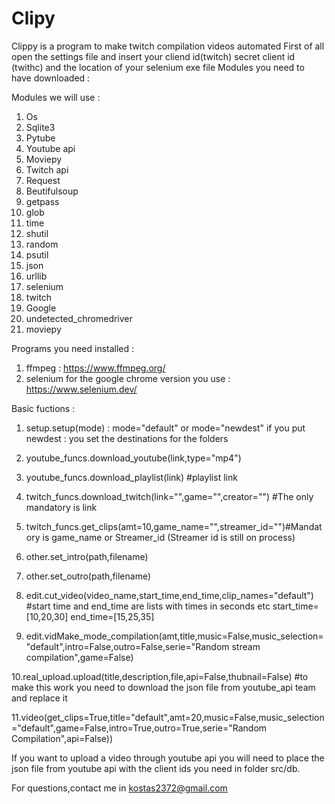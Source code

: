 # Clipy

Clippy is a program to make twitch compilation videos automated
First of all open the settings file and insert your cliend id(twitch) secret client id (twithc) and the location of your selenium exe file
Modules you need to have downloaded :

Modules we will use :
  1.	Os
  2.	Sqlite3
  3.	Pytube
  4.	Youtube api
  5.	Moviepy
  6.	Twitch api
  7.	Request
  8.	Beutifulsoup
  9.	getpass
  10.	glob
  11.	time
  12.	shutil
  13.	random
  14. psutil	
  15. json
  16. urllib
  17. selenium
  18. twitch
  19. Google
  20. undetected_chromedriver
  21. moviepy
  
Programs you need installed :

  1. ffmpeg : https://www.ffmpeg.org/
  2. selenium for the google chrome version you use : https://www.selenium.dev/
  
Basic fuctions :
  
  1. setup.setup(mode) : mode="default" or mode="newdest" 
    if you put newdest : you set the destinations for the folders 
  
  2. youtube_funcs.download_youtube(link,type="mp4") 
  3. youtube_funcs.download_playlist(link) #playlist link
  
  4. twitch_funcs.download_twitch(link="",game="",creator="") #The only mandatory is link
  5. twitch_funcs.get_clips(amt=10,game_name="",streamer_id="")#Mandatory is game_name or Streamer_id (Streamer id is still on process)

  6. other.set_intro(path,filename)
  7. other.set_outro(path,filename)
  
  8. edit.cut_video(video_name,start_time,end_time,clip_names="default") #start time and end_time are lists with times in seconds etc start_time=[10,20,30] end_time=[15,25,35]
  9. edit.vidMake_mode_compilation(amt,title,music=False,music_selection="default",intro=False,outro=False,serie="Random stream compilation",game=False)
  
  10.real_upload.upload(title,description,file,api=False,thubnail=False) #to make this work you need to download the json file from youtube_api team and replace it
 
  11.video(get_clips=True,title="default",amt=20,music=False,music_selection="default",game=False,intro=True,outro=True,serie="Random Compilation",api=False))
  
 
 
If you want to upload a video through youtube api you will need to place the json file from youtube api with the client ids you need in folder src/db.  




  For questions,contact me in kostas2372@gmail.com
